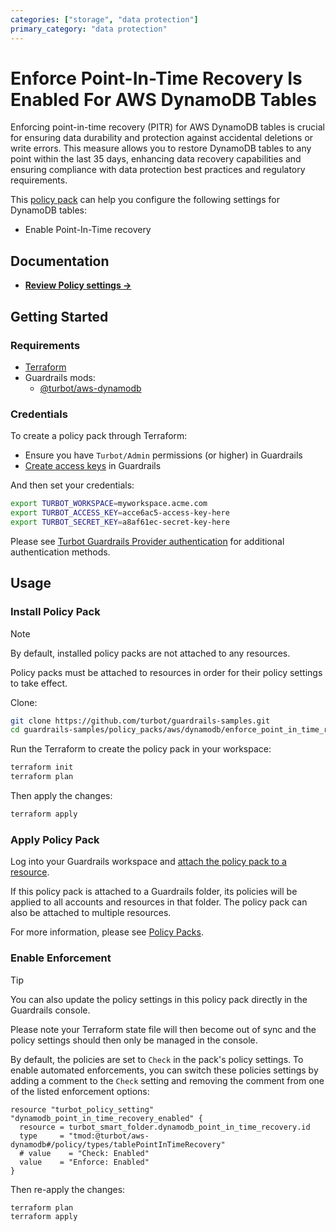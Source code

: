 ```yaml
---
categories: ["storage", "data protection"]
primary_category: "data protection"
---
```


# Enforce Point-In-Time Recovery Is Enabled For AWS DynamoDB Tables

Enforcing point-in-time recovery (PITR) for AWS DynamoDB tables is crucial for ensuring data durability and protection against accidental deletions or write errors. This measure allows you to restore DynamoDB tables to any point within the last 35 days, enhancing data recovery capabilities and ensuring compliance with data protection best practices and regulatory requirements.

This [policy pack](https://turbot.com/guardrails/docs/concepts/resources/smart-folders) can help you configure the following settings for DynamoDB tables:

- Enable Point-In-Time recovery

## Documentation

- **[Review Policy settings →](https://hub-guardrails-turbot-com-git-development-turbot.vercel.app/policy-packs/enforce_point_in_time_recovery_is_enabled_for_tables/settings)**

## Getting Started

### Requirements

- [Terraform](https://developer.hashicorp.com/terraform/tutorials/aws-get-started/install-cli)
- Guardrails mods:
  - [@turbot/aws-dynamodb](https://hub-guardrails-turbot-com-git-development-turbot.vercel.app/aws/mods/aws-dynamodb)

### Credentials

To create a policy pack through Terraform:

- Ensure you have `Turbot/Admin` permissions (or higher) in Guardrails
- [Create access keys](https://turbot.com/guardrails/docs/guides/iam/access-keys#generate-a-new-guardrails-api-access-key) in Guardrails

And then set your credentials:

```sh
export TURBOT_WORKSPACE=myworkspace.acme.com
export TURBOT_ACCESS_KEY=acce6ac5-access-key-here
export TURBOT_SECRET_KEY=a8af61ec-secret-key-here
```

Please see [Turbot Guardrails Provider authentication](https://registry.terraform.io/providers/turbot/turbot/latest/docs#authentication) for additional authentication methods.

## Usage

### Install Policy Pack

> [!NOTE]
> By default, installed policy packs are not attached to any resources.
>
> Policy packs must be attached to resources in order for their policy settings to take effect.

Clone:

```sh
git clone https://github.com/turbot/guardrails-samples.git
cd guardrails-samples/policy_packs/aws/dynamodb/enforce_point_in_time_recovery_is_enabled_for_tables
```

Run the Terraform to create the policy pack in your workspace:

```sh
terraform init
terraform plan
```

Then apply the changes:

```sh
terraform apply
```

### Apply Policy Pack

Log into your Guardrails workspace and [attach the policy pack to a resource](https://turbot.com/guardrails/docs/guides/working-with-folders/smart#attach-a-smart-folder-to-a-resource).

If this policy pack is attached to a Guardrails folder, its policies will be applied to all accounts and resources in that folder. The policy pack can also be attached to multiple resources.

For more information, please see [Policy Packs](https://turbot.com/guardrails/docs/concepts/resources/smart-folders).

### Enable Enforcement

> [!TIP]
> You can also update the policy settings in this policy pack directly in the Guardrails console.
>
> Please note your Terraform state file will then become out of sync and the policy settings should then only be managed in the console.

By default, the policies are set to `Check` in the pack's policy settings. To enable automated enforcements, you can switch these policies settings by adding a comment to the `Check` setting and removing the comment from one of the listed enforcement options:

```hcl
resource "turbot_policy_setting" "dynamodb_point_in_time_recovery_enabled" {
  resource = turbot_smart_folder.dynamodb_point_in_time_recovery.id
  type     = "tmod:@turbot/aws-dynamodb#/policy/types/tablePointInTimeRecovery"
  # value    = "Check: Enabled"
  value    = "Enforce: Enabled"
}
```

Then re-apply the changes:

```sh
terraform plan
terraform apply
```
